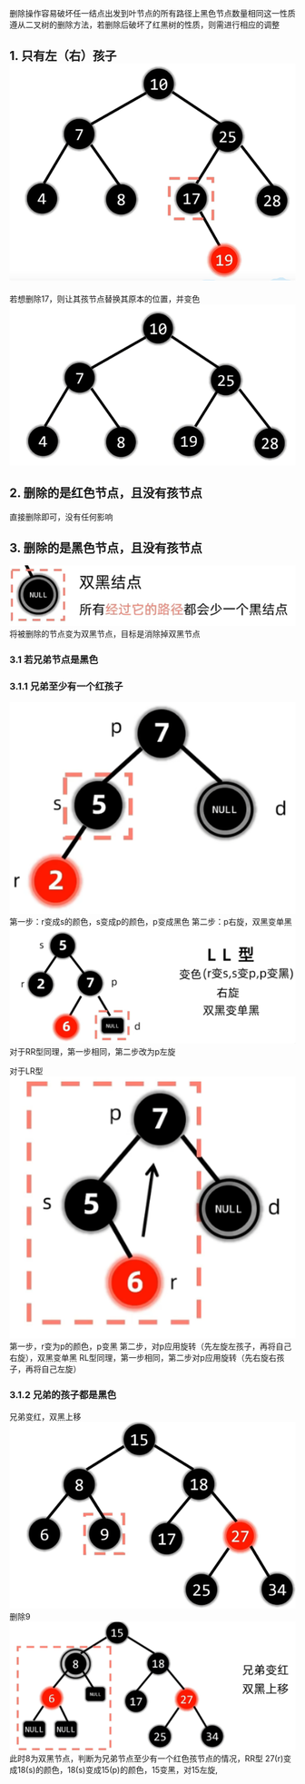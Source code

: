 删除操作容易破坏任一结点出发到叶节点的所有路径上黑色节点数量相同这一性质
遵从二叉树的删除方法，若删除后破坏了红黑树的性质，则需进行相应的调整

## 1. 只有左（右）孩子![输入图片说明](/imgs/2025-02-25/2WJNpuYe7tSDnBJb.png)
若想删除17，则让其孩节点替换其原本的位置，并变色
![输入图片说明](/imgs/2025-02-25/Jf0VH7KaTyPk1JtO.png)

## 2. 删除的是红色节点，且没有孩节点
直接删除即可，没有任何影响


## 3. 删除的是黑色节点，且没有孩节点
 ![输入图片说明](/imgs/2025-02-25/fwX34R0ZtgszOUYY.png)
 将被删除的节点变为双黑节点，目标是消除掉双黑节点
 ### 3.1 若兄弟节点是黑色
 ### 3.1.1 兄弟至少有一个红孩子
 ![输入图片说明](/imgs/2025-02-25/xhPmqNbqlfjc62qZ.png)
 第一步：r变成s的颜色，s变成p的颜色，p变成黑色
 第二步：p右旋，双黑变单黑
 ![输入图片说明](/imgs/2025-02-25/DUnxDn330GqijQXQ.png)
 对于RR型同理，第一步相同，第二步改为p左旋
 
 对于LR型
 ![输入图片说明](/imgs/2025-02-25/P5Vwkjn4TIb1Cg7Q.png)
 第一步，r变为p的颜色，p变黑
 第二步，对p应用旋转（先左旋左孩子，再将自己右旋），双黑变单黑
 RL型同理，第一步相同，第二步对p应用旋转（先右旋右孩子，再将自己左旋）

### 3.1.2 兄弟的孩子都是黑色
兄弟变红，双黑上移![输入图片说明](/imgs/2025-02-25/tGneouhtoX3TgucD.png)
删除9![输入图片说明](/imgs/2025-02-25/OQnDgupCvq592XiX.png)
此时8为双黑节点，判断为兄弟节点至少有一个红色孩节点的情况，RR型
27(r)变成18(s)的颜色，18(s)变成15(p)的颜色，15变黑，对15左旋,
<!--stackedit_data:
eyJoaXN0b3J5IjpbMTcwOTU3MzcwXX0=
-->